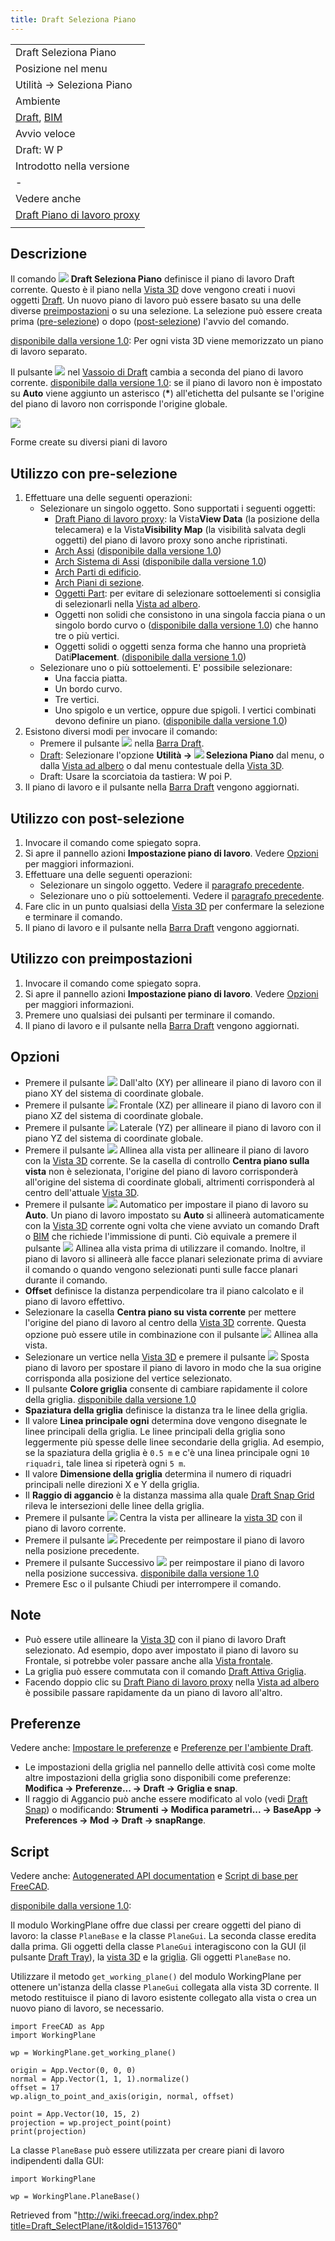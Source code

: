 ```yaml
---
title: Draft Seleziona Piano
---
```

|  |
| --- |
| Draft Seleziona Piano |
| Posizione nel menu |
| Utilità → Seleziona Piano |
| Ambiente |
| [Draft](/Draft_Workbench/it "Draft Workbench/it"), [BIM](/BIM_Workbench/it "BIM Workbench/it") |
| Avvio veloce |
| Draft: W P |
| Introdotto nella versione |
| - |
| Vedere anche |
| [Draft Piano di lavoro proxy](/Draft_WorkingPlaneProxy/it "Draft WorkingPlaneProxy/it") |
|  |

## Descrizione

Il comando ![](/images/Draft_SelectPlane.svg) **Draft Seleziona Piano** definisce il piano di lavoro Draft corrente. Questo è il piano nella [Vista 3D](/3D_view/it "3D view/it") dove vengono creati i nuovi oggetti [Draft](/Draft_Workbench/it "Draft Workbench/it"). Un nuovo piano di lavoro può essere basato su una delle diverse [preimpostazioni](#Utilizzo_con_preimpostazioni) o su una selezione. La selezione può essere creata prima ([pre-selezione](#Utilizzo_con_pre-selezion)) o dopo ([post-selezione](#Utilizzo_wcon_post-selezione)) l'avvio del comando.

[disponibile dalla versione 1.0](/Release_notes_1.0/it "Release notes 1.0/it"): Per ogni vista 3D viene memorizzato un piano di lavoro separato.

Il pulsante ![](/images/Draft_tray_button_plane.png) nel [Vassoio di Draft](/Draft_Tray/it "Draft Tray/it") cambia a seconda del piano di lavoro corrente. [disponibile dalla versione 1.0](/Release_notes_1.0/it "Release notes 1.0/it"): se il piano di lavoro non è impostato su **Auto** viene aggiunto un asterisco (**\***) all'etichetta del pulsante se l'origine del piano di lavoro non corrisponde l'origine globale.

![](/images/WorkingPlane_example.png)

Forme create su diversi piani di lavoro

## Utilizzo con pre-selezione

1. Effettuare una delle seguenti operazioni:
   * Selezionare un singolo oggetto. Sono supportati i seguenti oggetti:
     + [Draft Piano di lavoro proxy](/Draft_WorkingPlaneProxy/it "Draft WorkingPlaneProxy/it"): la Vista**View Data** (la posizione della telecamera) e la Vista**Visibility Map** (la visibilità salvata degli oggetti) del piano di lavoro proxy sono anche ripristinati.
     + [Arch Assi](/Arch_Axis/it "Arch Axis/it") ([disponibile dalla versione 1.0](/Release_notes_1.0/it "Release notes 1.0/it"))
     + [Arch Sistema di Assi](/Arch_AxisSystem/it "Arch AxisSystem/it") ([disponibile dalla versione 1.0](/Release_notes_1.0/it "Release notes 1.0/it"))
     + [Arch Parti di edificio](/Arch_BuildingPart/it "Arch BuildingPart/it").
     + [Arch Piani di sezione](/Arch_SectionPlane/it "Arch SectionPlane/it").
     + [Oggetti Part](/Std_Part/it "Std Part/it"): per evitare di selezionare sottoelementi si consiglia di selezionarli nella [Vista ad albero](/Tree_view/it "Tree view/it").
     + Oggetti non solidi che consistono in una singola faccia piana o un singolo bordo curvo o ([disponibile dalla versione 1.0](/Release_notes_1.0/it "Release notes 1.0/it")) che hanno tre o più vertici.
     + Oggetti solidi o oggetti senza forma che hanno una proprietà Dati**Placement**. ([disponibile dalla versione 1.0](/Release_notes_1.0/it "Release notes 1.0/it"))
   * Selezionare uno o più sottoelementi. E' possibile selezionare:
     + Una faccia piatta.
     + Un bordo curvo.
     + Tre vertici.
     + Uno spigolo e un vertice, oppure due spigoli. I vertici combinati devono definire un piano. ([disponibile dalla versione 1.0](/Release_notes_1.0/it "Release notes 1.0/it"))
2. Esistono diversi modi per invocare il comando:
   * Premere il pulsante ![](/images/Draft_tray_button_plane.png) nella [Barra Draft](/Draft_Tray/it "Draft Tray/it").
   * [Draft](/Draft_Workbench/it "Draft Workbench/it"): Selezionare l'opzione **Utilità → ![](/images/Draft_SelectPlane.svg) Seleziona Piano** dal menu, o dalla [Vista ad albero](/Tree_view/it "Tree view/it") o dal menu contestuale della [Vista 3D](/3D_view/it "3D view/it").
   * Draft: Usare la scorciatoia da tastiera: W poi P.
3. Il piano di lavoro e il pulsante nella [Barra Draft](/Draft_Tray/it "Draft Tray/it") vengono aggiornati.

## Utilizzo con post-selezione

1. Invocare il comando come spiegato sopra.
2. Si apre il pannello azioni **Impostazione piano di lavoro**. Vedere [Opzioni](#Opzioni) per maggiori informazioni.
3. Effettuare una delle seguenti operazioni:
   * Selezionare un singolo oggetto. Vedere il [paragrafo precedente](#Utilizzo_con_pre-selezione).
   * Selezionare uno o più sottoelementi. Vedere il [paragrafo precedente](#Utilizzo_con_preselezione).
4. Fare clic in un punto qualsiasi della [Vista 3D](/3D_view/it "3D view/it") per confermare la selezione e terminare il comando.
5. Il piano di lavoro e il pulsante nella [Barra Draft](/Draft_Tray/it "Draft Tray/it") vengono aggiornati.

## Utilizzo con preimpostazioni

1. Invocare il comando come spiegato sopra.
2. Si apre il pannello azioni **Impostazione piano di lavoro**. Vedere [Opzioni](#Opzioni) per maggiori informazioni.
3. Premere uno qualsiasi dei pulsanti per terminare il comando.
4. Il piano di lavoro e il pulsante nella [Barra Draft](/Draft_Tray/it "Draft Tray/it") vengono aggiornati.

## Opzioni

* Premere il pulsante ![](/images/View-top.svg) Dall'alto (XY) per allineare il piano di lavoro con il piano XY del sistema di coordinate globale.
* Premere il pulsante ![](/images/View-front.svg) Frontale (XZ) per allineare il piano di lavoro con il piano XZ del sistema di coordinate globale.
* Premere il pulsante ![](/images/View-right.svg) Laterale (YZ) per allineare il piano di lavoro con il piano YZ del sistema di coordinate globale.
* Premere il pulsante ![](/images/View-isometric.svg) Allinea alla vista per allineare il piano di lavoro con la [Vista 3D](/3D_view/it "3D view/it") corrente. Se la casella di controllo **Centra piano sulla vista** non è selezionata, l'origine del piano di lavoro corrisponderà all'origine del sistema di coordinate globali, altrimenti corrisponderà al centro dell'attuale [Vista 3D](/3D_view/it "3D view/it").
* Premere il pulsante ![](/images/View-axonometric.svg) Automatico per impostare il piano di lavoro su **Auto**. Un piano di lavoro impostato su **Auto** si allineerà automaticamente con la [Vista 3D](/3D_view/it "3D view/it") corrente ogni volta che viene avviato un comando Draft o [BIM](/BIM_Workbench/it "BIM Workbench/it") che richiede l'immissione di punti. Ciò equivale a premere il pulsante ![](/images/View-isometric.svg) Allinea alla vista prima di utilizzare il comando. Inoltre, il piano di lavoro si allineerà alle facce planari selezionate prima di avviare il comando o quando vengono selezionati punti sulle facce planari durante il comando.
* **Offset** definisce la distanza perpendicolare tra il piano calcolato e il piano di lavoro effettivo.
* Selezionare la casella **Centra piano su vista corrente** per mettere l'origine del piano di lavoro al centro della [Vista 3D](/3D_view/it "3D view/it") corrente. Questa opzione può essere utile in combinazione con il pulsante ![](/images/View-isometric.svg) Allinea alla vista.
* Selezionare un vertice nella [Vista 3D](/3D_view/it "3D view/it") e premere il pulsante ![](/images/Draft_Move.svg) Sposta piano di lavoro per spostare il piano di lavoro in modo che la sua origine corrisponda alla posizione del vertice selezionato.
* Il pulsante **Colore griglia** consente di cambiare rapidamente il colore della griglia. [disponibile dalla versione 1.0](/Release_notes_1.0/it "Release notes 1.0/it")
* **Spaziatura della griglia** definisce la distanza tra le linee della griglia.
* Il valore **Linea principale ogni** determina dove vengono disegnate le linee principali della griglia. Le linee principali della griglia sono leggermente più spesse delle linee secondarie della griglia. Ad esempio, se la spaziatura della griglia è `0.5 m` e c'è una linea principale ogni `10 riquadri`, tale linea si ripeterà ogni `5 m`.
* Il valore **Dimensione della griglia** determina il numero di riquadri principali nelle direzioni X e Y della griglia.
* Il **Raggio di aggancio** è la distanza massima alla quale [Draft Snap Grid](/Draft_Snap_Grid/it "Draft Snap Grid/it") rileva le intersezioni delle linee della griglia.
* Premere il pulsante ![](/images/View-fullscreen.svg) Centra la vista per allineare la [vista 3D](/3D_view/it "3D view/it") con il piano di lavoro corrente.
* Premere il pulsante ![](/images/Sel-back.svg) Precedente per reimpostare il piano di lavoro nella posizione precedente.
* Premere il pulsante Successivo ![](/images/Sel-forward.svg) per reimpostare il piano di lavoro nella posizione successiva. [disponibile dalla versione 1.0](/Release_notes_1.0/it "Release notes 1.0/it")
* Premere Esc o il pulsante Chiudi per interrompere il comando.

## Note

* Può essere utile allineare la [Vista 3D](/3D_view/it "3D view/it") con il piano di lavoro Draft selezionato. Ad esempio, dopo aver impostato il piano di lavoro su Frontale, si potrebbe voler passare anche alla [Vista frontale](/Std_ViewFront/it "Std ViewFront/it").
* La griglia può essere commutata con il comando [Draft Attiva Griglia](/Draft_ToggleGrid/it "Draft ToggleGrid/it").
* Facendo doppio clic su [Draft Piano di lavoro proxy](/Draft_WorkingPlaneProxy/it "Draft WorkingPlaneProxy/it") nella [Vista ad albero](/Tree_view/it "Tree view/it") è possibile passare rapidamente da un piano di lavoro all'altro.

## Preferenze

Vedere anche: [Impostare le preferenze](/Preferences_Editor/it "Preferences Editor/it") e [Preferenze per l'ambiente Draft](/Draft_Preferences/it "Draft Preferences/it").

* Le impostazioni della griglia nel pannello delle attività così come molte altre impostazioni della griglia sono disponibili come preferenze: **Modifica → Preferenze... → Draft → Griglia e snap**.
* Il raggio di Aggancio può anche essere modificato al volo (vedi [Draft Snap](/Draft_Snap/it#Preferenze "Draft Snap/it")) o modificando: **Strumenti → Modifica parametri... → BaseApp → Preferences → Mod → Draft → snapRange**.

## Script

Vedere anche: [Autogenerated API documentation](https://freecad.github.io/SourceDoc/) e [Script di base per FreeCAD](/FreeCAD_Scripting_Basics/it "FreeCAD Scripting Basics/it").

[disponibile dalla versione 1.0](/Release_notes_1.0/it "Release notes 1.0/it"):

Il modulo WorkingPlane offre due classi per creare oggetti del piano di lavoro: la classe `PlaneBase` e la classe `PlaneGui`. La seconda classe eredita dalla prima. Gli oggetti della classe `PlaneGui` interagiscono con la GUI (il pulsante [Draft Tray](/Draft_Tray/it "Draft Tray/it")), la [vista 3D](/3D_view/it "3D view/it") e la [griglia](/Draft_Snap_Grid/it "Draft Snap Grid/it"). Gli oggetti `PlaneBase` no.

Utilizzare il metodo `get_working_plane()` del modulo WorkingPlane per ottenere un'istanza della classe `PlaneGui` collegata alla vista 3D corrente. Il metodo restituisce il piano di lavoro esistente collegato alla vista o crea un nuovo piano di lavoro, se necessario.

```
import FreeCAD as App
import WorkingPlane

wp = WorkingPlane.get_working_plane()

origin = App.Vector(0, 0, 0)
normal = App.Vector(1, 1, 1).normalize()
offset = 17
wp.align_to_point_and_axis(origin, normal, offset)

point = App.Vector(10, 15, 2)
projection = wp.project_point(point)
print(projection)

```

La classe `PlaneBase` può essere utilizzata per creare piani di lavoro indipendenti dalla GUI:

```
import WorkingPlane

wp = WorkingPlane.PlaneBase()

```

Retrieved from "<http://wiki.freecad.org/index.php?title=Draft_SelectPlane/it&oldid=1513760>"
